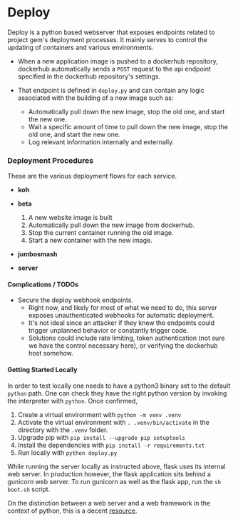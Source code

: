 # Deploy

Deploy is a python based webserver that exposes endpoints related to project gem's deployment processes. It mainly serves to control the updating of containers and various environments.

* When a new application image is pushed to a dockerhub repository, dockerhub automatically sends a `POST` request to the api endpoint specified in the dockerhub repository's settings.

* That endpoint is defined in `deploy.py` and can contain any logic associated with the building of a new image such as:
  * Automatically pull down the new image, stop the old one, and start the new one.  
  * Wait a specific amount of time to pull down the new image, stop the old one, and start the new one.
  * Log relevant information internally and externally.

### Deployment Procedures

These are the various deployment flows for each service.

* **koh**

* **beta**
  1. A new website image is built
  2. Automatically pull down the new image from dockerhub.
  3. Stop the current container running the old image.
  4. Start a new container with the new image.

* **jumbosmash**

* **server**

#### Complications / TODOs

* Secure the deploy webhook endpoints.
  * Right now, and likely for most of what we need to do, this server exposes unauthenticated webhooks for automatic deployment.
  * It's not ideal since an attacker if they knew the endpoints could trigger unplanned behavior or constantly trigger code.
  * Solutions could include rate limiting, token authentication (not sure we have the control necessary here), or verifying the dockerhub host somehow.

#### Getting Started Locally

In order to test locally one needs to have a python3 binary set to the default `python` path. One can check they have the right python version by invoking the interpreter with `python`. Once confirmed,

1. Create a virtual environment with `python -m venv .venv`
2. Activate the virtual environment with `. .venv/bin/activate` in the directory with the `.venv` folder.
3. Upgrade pip with `pip install --upgrade pip setuptools`
4. Install the dependencies with `pip install -r requirements.txt`
5. Run locally with `python deploy.py`

While running the server locally as instructed above, flask uses its internal web server. In production however, the flask application sits behind a gunicorn web server. To run gunicorn as well as the flask app, run the `sh boot.sh` script.

On the distinction between a web server and a web framework in the context of python, this is a decent [resource](https://docs.python-guide.org/scenarios/web/).
